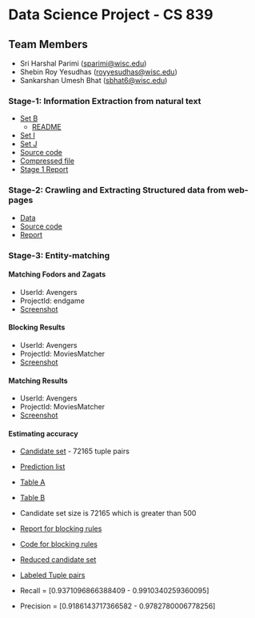 # Data Science Project - CS 839
## Team Members
* Sri Harshal Parimi (sparimi@wisc.edu)
* Shebin Roy Yesudhas (royyesudhas@wisc.edu)
* Sankarshan Umesh Bhat (sbhat6@wisc.edu)
 
### Stage-1: Information Extraction from natural text
* [Set B](https://github.com/harshal95/CS839/tree/master/stage_1/set-B)
  * [README](https://github.com/harshal95/CS839/tree/master/stage_1/set-B/README.md)
* [Set I](https://github.com/harshal95/CS839/tree/master/stage_1/set-I)
* [Set J](https://github.com/harshal95/CS839/tree/master/stage_1/set-J)
* [Source code](https://github.com/harshal95/CS839/tree/master/stage_1/code)
* [Compressed file](https://github.com/harshal95/CS839/tree/master/stage_1/compressed_file.zip)
* [Stage 1 Report](https://github.com/harshal95/CS839/tree/master/stage_1/Stage1-Report.pdf)

### Stage-2: Crawling and Extracting Structured data from web-pages
* [Data](https://github.com/harshal95/CS839/tree/master/stage_2/data)
* [Source code](https://github.com/harshal95/CS839/tree/master/stage_2/code/cs839)
* [Report](https://github.com/harshal95/CS839/blob/master/stage_2/Stage%202%20-%20Report.pdf)

### Stage-3: Entity-matching
#### Matching Fodors and Zagats
* UserId: Avengers
* ProjectId: endgame
* [Screenshot](https://github.com/harshal95/CS839/blob/master/Sample_Data_set_Cloud_Matcher_output.png)

#### Blocking Results
* UserId: Avengers
* ProjectId: MoviesMatcher
* [Screenshot](https://github.com/harshal95/CS839/blob/master/Learned_Blocking_Rules.png)

#### Matching Results
* UserId: Avengers
* ProjectId: MoviesMatcher
* [Screenshot](https://github.com/harshal95/CS839/blob/master/match_results_all_ds_839.JPG)

#### Estimating accuracy
* [Candidate set](https://github.com/harshal95/CS839/blob/master/stage_3/data/downloaded_data/candidate_set) - 72165 tuple pairs
* [Prediction list](https://github.com/harshal95/CS839/blob/master/stage_3/data/downloaded_data/prediction_list)
* [Table A](https://github.com/harshal95/CS839/blob/master/stage_3/data/downloaded_data/imdb)
* [Table B](https://github.com/harshal95/CS839/blob/master/stage_3/data/downloaded_data/rotton_tom)

* Candidate set size is 72165 which is greater than 500
 * [Report for blocking rules]()
 * [Code for blocking rules](https://github.com/harshal95/CS839/blob/master/stage_3/code/blocking_rules.ipynb)
 * [Reduced candidate set](https://github.com/harshal95/CS839/blob/master/stage_3/data/downloaded_data/cand_set_after_blocking)
* [Labeled Tuple pairs](https://github.com/harshal95/CS839/blob/master/stage_3/data/downloaded_data/labeled_pairs.csv)
* Recall = \[0.9371096866388409 - 0.9910340259360095\]
* Precision = \[0.9186143717366582 - 0.9782780006778256\]
